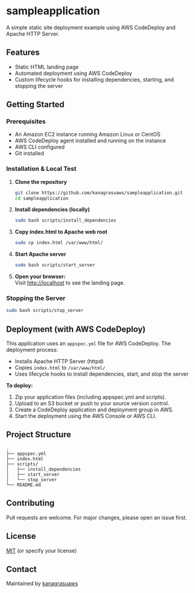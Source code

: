 # sampleapplication

A simple static site deployment example using AWS CodeDeploy and Apache HTTP Server.

## Features

- Static HTML landing page
- Automated deployment using AWS CodeDeploy
- Custom lifecycle hooks for installing dependencies, starting, and stopping the server

## Getting Started

### Prerequisites

- An Amazon EC2 instance running Amazon Linux or CentOS
- AWS CodeDeploy agent installed and running on the instance
- AWS CLI configured
- Git installed

### Installation & Local Test

1. **Clone the repository**
    ```sh
    git clone https://github.com/kanagrasuaws/sampleapplication.git
    cd sampleapplication
    ```

2. **Install dependencies (locally)**
    ```sh
    sudo bash scripts/install_dependencies
    ```

3. **Copy index.html to Apache web root**
    ```sh
    sudo cp index.html /var/www/html/
    ```

4. **Start Apache server**
    ```sh
    sudo bash scripts/start_server
    ```

5. **Open your browser:**  
   Visit [http://localhost](http://localhost) to see the landing page.

### Stopping the Server

```sh
sudo bash scripts/stop_server
```

## Deployment (with AWS CodeDeploy)

This application uses an `appspec.yml` file for AWS CodeDeploy. The deployment process:

- Installs Apache HTTP Server (httpd)
- Copies `index.html` to `/var/www/html/`
- Uses lifecycle hooks to install dependencies, start, and stop the server

**To deploy:**
1. Zip your application files (including appspec.yml and scripts).
2. Upload to an S3 bucket or push to your source version control.
3. Create a CodeDeploy application and deployment group in AWS.
4. Start the deployment using the AWS Console or AWS CLI.

## Project Structure

```
.
├── appspec.yml
├── index.html
├── scripts/
│   ├── install_dependencies
│   ├── start_server
│   └── stop_server
└── README.md
```

## Contributing

Pull requests are welcome. For major changes, please open an issue first.

## License

[MIT](LICENSE) (or specify your license)

## Contact

Maintained by [kanagrasuaws](https://github.com/kanagrasuaws)

